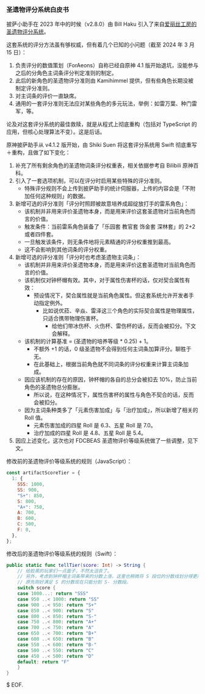 ### 圣遗物评分系统白皮书

披萨小助手在 2023 年中的时候（v2.8.0）由 Bill Haku 引入了来自[爱丽丝工房的圣遗物评分系统](https://github.com/Kamihimmel/artifactrating)。

这套系统的评分方法虽有够权威，但有着几个已知的小问题（截至 2024 年 3 月 15 日）：

1. 负责评分的数值策划（ForAeons）自称已经自原神 4.1 版开始退坑，没能参与之后的分角色主词条评分判定准则的制定。
2. 此后的新角色的圣遗物评分准则由 Kamihimmel 提供，但有些角色长期没被制定评分准则。
3. 对主词条的评价一直缺席。
4. 通用的一套评分准则无法应对某些角色的多元玩法，举例：如雷万葉、种门雷军，等。

论及对这套评分系统的最佳救赎，就是从程式上彻底重构（包括对 TypeScript 的应用，但核心处理算法不变）。这是后话。

原神披萨助手从 v4.1.2 版开始，由 Shiki Suen 将这套评分系统用 Swift 彻底重写＋重构，且做了如下变化：

1. 补充了所有剩余角色的圣遗物词条评分权重表，相关依据参考自 Bilibili 原神百科。
2. 引入了一套选项机制，可以在评分时启用某些特殊的评分准则。
    - 特殊评分规则不会上传到披萨助手的统计伺服器，上传的内容会是「不附加任何这种规则」的数据。
3. 新增可选的评分准则「评分时照顾被故意培养成超绽放打手的雷系角色」：
    - 该机制并非用来评价圣遗物本身，而是用来评价这套圣遗物对当前角色而言的价值。
    - 触发条件：当前雷系角色装备了「乐园套 教官套 饰金套 深林套」的 2+2 或者四件套。
    - 一旦触发该条件，则无条件地将元素精通的评分权重推到最高。
    - 这不会影响到其他词条的评分权重。
4. 新增可选的评分准则「评分时也考虑圣遗物主词条」：
    - 该机制并非用来评价圣遗物本身，而是用来评价这套圣遗物对当前角色而言的价值。
    - 该机制仅对钟杯帽有效。其中，对于属性伤害杯的话，仅对契合属性有效：
        - 预设情况下，契合属性就是当前角色属性。但这套系统允许开发者手动指定例外。
            - 比如说优菈、辛焱、雷泽这三个角色的实际契合属性是物理属性，只适合携带物理伤害杯。
                - 给他们带冰伤杯、火伤杯、雷伤杯的话，反而会被扣分。下文会解释。
    - 该机制的计算基准 = (圣遗物的培养等级 * 0.25) + 1。
        - 不额外 +1 的话，0 级圣遗物不会得到任何主词条加算评分。聊胜于无。
        - 在此基础上，根据当前角色就不同词条的评分权重来计算主词条加成。
    - 因应该机制的存在的原因，钟杯帽的各自的总分会被扣去 10%，防止当前角色的圣遗物总分膨胀。
        - 所以说，在这种情况下，属性伤害杯的属性与角色不契合的话，反而会被扣分。
    - 因为主词条种类多了「元素伤害加成」与「治疗加成」，所以新增了相关的 Roll 值。
        - 元素伤害加成的四星 Roll 是 6.3、五星 Roll 是 7.0。
        - 治疗加成的四星 Roll 是 4.8、五星 Roll 是 5.4。
5. 因应上述变化，这次也对 FDCBEAS 圣遗物评价等级系统做了一些调整，见下文。

修改前的圣遗物评价等级系统的规则（JavaScript）：
```js
const artifactScoreTier = {
  1: {
    SSS: 1000,
    SS: 900,
    "S+": 850,
    S: 800,
    "A+": 750,
    A: 700,
    B: 600,
    C: 500,
    F: 0,
  },
};
```

修改后的圣遗物评价等级系统的规则（Swift）：
```swift
public static func tellTier(score: Int) -> String {
    // 给脸黑的玩家们一点面子，不然太沮丧了。
    // 另外，考虑到钟杯帽主词条带来的分数上涨，这里也稍微将 S 段位的分数线划分得更严格一些。
    // 原先刚好满足 S 的分数现在只能分到 S- 分数段。
    switch score {
    case 1000...: return "SSS"
    case 950 ..< 1000: return "SS"
    case 900 ..< 950: return "S+"
    case 850 ..< 900: return "S"
    case 800 ..< 850: return "S-"
    case 750 ..< 800: return "A+"
    case 700 ..< 750: return "A"
    case 650 ..< 700: return "B+"
    case 600 ..< 650: return "B"
    case 550 ..< 600: return "B-"
    case 500 ..< 550: return "C"
    case 450 ..< 500: return "D"
    default: return "F"
    }
}
```

$ EOF.
